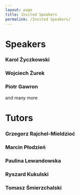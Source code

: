 ```yaml
---
layout: page
title: Invited Speakers
permalink: /Invited Speakers/
---
```

# Speakers
### Karol Życzkowski
### Wojciech Żurek
### Piotr Gawron
and many more

# Tutors
### Grzegorz Rajchel-Mieldzioć
### Marcin Płodzień
### Paulina Lewandowska
### Ryszard Kukulski
### Tomasz Śmierzchalski
